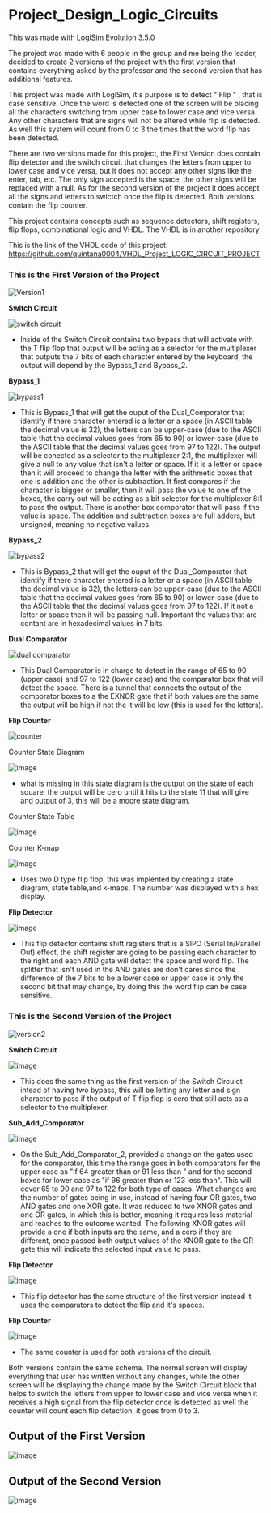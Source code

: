 # Project_Design_Logic_Circuits
This was made with LogiSim Evolution 3.5.0

The project was made with 6 people in the group and me being the leader, decided to create 2 versions of the project with the first version that contains everything asked by the professor and the second version that has additional features. 

This project was made with LogiSim, it's purpose is to detect " Flip " , that is case sensitive. Once the word is detected one of the screen will be placing all the characters switching  from upper case to lower case and vice versa. Any other characters that are signs will not be altered while flip is detected. As well this system will count from 0 to 3 the times that the word flip has been detected. 

There are two versions made for this project, the First Version does contain flip detector and the switch circuit that changes the letters from upper to lower case and vice versa, but it does not accept any other signs like the enter, tab, etc. The only sign accepted is the space, the other signs will be replaced with a null. As for the second version of the project it does accept all the signs and letters to swictch once the flip is detected. Both versions contain the flip counter. 

This project contains concepts such as sequence detectors, shift registers, flip flops, combinational logic and VHDL. The VHDL is in another repository. 

This is the link of the VHDL code of this project:
https://github.com/quintana0004/VHDL_Project_LOGIC_CIRCUIT_PROJECT


### This is the First Version of the Project

![Version1](https://user-images.githubusercontent.com/66384782/139343471-d929aa40-a46d-4c4d-9355-cb9c63b87478.png)

**Switch Circuit**

![switch circuit](https://user-images.githubusercontent.com/66384782/139350450-af605acf-b502-4d7c-bce6-a26f97dd0c3b.png)

- Inside of the Switch Circuit contains two bypass that will activate with the T flip flop that output will be acting as a selector for the multiplexer that outputs the 7 bits of each character entered by the keyboard, the output will depend by the Bypass_1 and Bypass_2.

**Bypass_1**

![bypass1](https://user-images.githubusercontent.com/66384782/139346765-084ee6b2-5372-4052-a73c-6d1e7780fe90.png)

- This is Bypass_1 that will get the ouput of the Dual_Comporator that identify if there character entered is a letter or a space (in ASCII table the decimal value is 32), the letters can be upper-case (due to the ASCII table that the decimal values goes from 65 to 90) or lower-case (due to the ASCII table that the decimal values goes from 97 to 122). The output will be conected as a selector to the multiplexer 2:1, the multiplexer will give a null to any value that isn't a letter or space. If it is a letter or space then it will proceed to change the letter with the arithmetic boxes that one is addition and the other is subtraction. It first compares if the character is bigger or smaller, then it will pass the value to one of the boxes, the carry out will be acting as a bit selector for the multiplexer 8:1 to pass the output. There is another box comporator that will pass if the value is space. The addition and subtraction boxes are full adders, but unsigned, meaning no negative values. 

**Bypass_2**

![bypass2](https://user-images.githubusercontent.com/66384782/139346770-86250702-c040-41ac-8526-7058cceb466d.png)

- This is Bypass_2 that will get the ouput of the Dual_Comporator that identify if there character entered is a letter or a space (in ASCII table the decimal value is 32), the letters can be upper-case (due to the ASCII table that the decimal values goes from 65 to 90) or lower-case (due to the ASCII table that the decimal values goes from 97 to 122). If it not a letter or space then it will be passing null. Important the values that are contant are in hexadecimal values in 7 bits. 

**Dual Comparator**

![dual comparator](https://user-images.githubusercontent.com/66384782/139346774-d63a7f8a-a390-424e-b47c-a5d685de20b7.png)

- This Dual Comparator is in charge to detect in the range of 65 to 90 (upper case) and 97 to 122 (lower case) and the comparator box that will detect the space. There is a tunnel that connects the output of the comporator boxes to a the EXNOR gate that if both values are the same the output will be high if not the it will be low (this is used for the letters). 

**Flip Counter**

![counter](https://user-images.githubusercontent.com/66384782/139346781-ce6ccd6f-02bd-4271-9b97-4fddcb1be324.png)


Counter State Diagram

![image](https://user-images.githubusercontent.com/66384782/139362260-0b527534-47fc-427b-b471-c0f27e2cfa8e.png)

- what is missing in this state diagram is the output on the state of each square, the output will be cero until it hits to the state 11 that will give and output of 3, this will be a moore state diagram.

Counter State Table

![image](https://user-images.githubusercontent.com/66384782/139362320-fcdfa0f6-15ab-44ac-800a-620af3c26687.png)

Counter K-map

![image](https://user-images.githubusercontent.com/66384782/139362340-7104b914-ee9d-45d8-b382-c758e8870b0d.png)


- Uses two D type flip flop, this was implented by creating a state diagram, state table,and k-maps. The number was displayed with a hex display. 

**Flip Detector**

![image](https://user-images.githubusercontent.com/66384782/139363414-1c7a4cd8-82df-4161-8bac-30c30fb90286.png)


- This flip detector contains shift registers that is a SIPO (Serial In/Parallel Out) effect, the shift register are going to be passing each character to the right and each AND gate will detect the space and word flip. The splitter that isn't used in the AND gates are don't cares since the difference of the 7 bits to be a lower case or upper case is only the second bit that may change, by doing this the word flip can be case sensitive. 

### This is the Second Version of the Project

![version2](https://user-images.githubusercontent.com/66384782/139343684-aa45dc1b-cd60-4e79-a7e0-2d751269a1cb.png)

**Switch Circuit**

![image](https://user-images.githubusercontent.com/66384782/139363486-a8874fe1-a983-463e-aa2b-04d11abf41c1.png)

- This does the same thing as the first version of the Switch Circuiot intead of having two bypass, this will be letting any letter and sign character to pass if the output of T flip flop is cero that still acts as a selector to the multiplexer. 

**Sub_Add_Comporator**

![image](https://user-images.githubusercontent.com/66384782/139363510-a9981cc3-c912-4d81-b10a-b0066b776a0d.png)

- On the Sub_Add_Comparator_2, provided a change on the gates used for the comparator, this time the range goes in both comparators for the upper case as "if 64 greater than or 91 less than " and for the second boxes for lower case as "if 96 greater than or 123 less than". This will cover 65 to 90 and 97 to 122 for 
both type of cases. What changes are the number of gates being in use, instead of having four OR gates, two AND gates and one XOR gate. It was reduced to two XNOR gates and one OR gates, in which this is better, meaning it requires less material and reaches to the outcome wanted. The following XNOR gates will provide a one if both inputs are the same, and a cero if they are different, once passed both output values of the XNOR gate to the OR gate this will indicate the selected input value to pass.

**Flip Detector**

![image](https://user-images.githubusercontent.com/66384782/139363532-a1f25f58-af92-48c5-97b1-c156b02f7a33.png)

- This flip detector has the same structure of the first version instead it uses the comparators to detect the flip and it's spaces. 

**Flip Counter**

![image](https://user-images.githubusercontent.com/66384782/139363547-5232a761-314d-4477-bac7-8ab6a041aa97.png)

- The same counter is used for both versions of the circuit. 

Both versions contain the same schema. The normal screen will display everything that user has written without any changes, while the other screen will be displaying the change made by the Switch Circuit block that helps to switch the letters from upper to lower case and vice versa when it receives a high signal from the flip detector once is detected as well the counter will count each flip detection, it goes from 0 to 3.

## Output of the First Version

![image](https://user-images.githubusercontent.com/66384782/139373476-585833ae-626d-44ee-9a12-3b06e3b204cb.png)

## Output of the Second Version

![image](https://user-images.githubusercontent.com/66384782/139373518-305d014d-5299-491a-8e07-e464100ea0c9.png)
